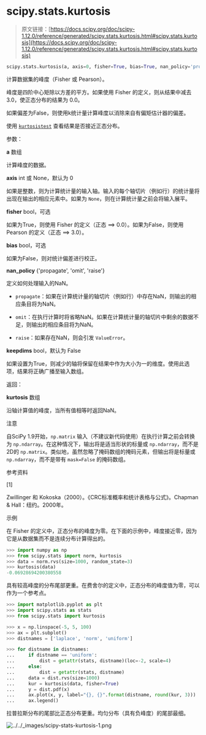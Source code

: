# scipy.stats.kurtosis

> 原文链接：[https://docs.scipy.org/doc/scipy-1.12.0/reference/generated/scipy.stats.kurtosis.html#scipy.stats.kurtosis](https://docs.scipy.org/doc/scipy-1.12.0/reference/generated/scipy.stats.kurtosis.html#scipy.stats.kurtosis)

```py
scipy.stats.kurtosis(a, axis=0, fisher=True, bias=True, nan_policy='propagate', *, keepdims=False)
```

计算数据集的峰度（Fisher 或 Pearson）。

峰度是四阶中心矩除以方差的平方。如果使用 Fisher 的定义，则从结果中减去 3.0，使正态分布的结果为 0.0。

如果偏差为False，则使用k统计量计算峰度以消除来自有偏矩估计器的偏差。

使用 [`kurtosistest`](scipy.stats.kurtosistest.html#scipy.stats.kurtosistest "scipy.stats.kurtosistest") 查看结果是否接近正态分布。

参数：

**a** 数组

计算峰度的数据。

**axis** int 或 None，默认为 0

如果是整数，则为计算统计量的输入轴。输入的每个轴切片（例如行）的统计量将出现在输出的相应元素中。如果为 `None`，则在计算统计量之前会将输入展平。

**fisher** bool，可选

如果为True，则使用 Fisher 的定义（正态 ==> 0.0）。如果为False，则使用 Pearson 的定义（正态 ==> 3.0）。

**bias** bool，可选

如果为False，则对统计偏差进行校正。

**nan_policy** {'propagate', 'omit', 'raise'}

定义如何处理输入的NaN。

+   `propagate`：如果在计算统计量的轴切片（例如行）中存在NaN，则输出的相应条目将为NaN。

+   `omit`：在执行计算时将省略NaN。如果在计算统计量的轴切片中剩余的数据不足，则输出的相应条目将为NaN。

+   `raise`：如果存在NaN，则会引发 `ValueError`。

**keepdims** bool，默认为 False

如果设置为True，则减少的轴将保留在结果中作为大小为一的维度。使用此选项，结果将正确广播至输入数组。

返回：

**kurtosis** 数组

沿轴计算值的峰度，当所有值相等时返回NaN。

注意

自SciPy 1.9开始，`np.matrix` 输入（不建议新代码使用）在执行计算之前会转换为 `np.ndarray`。在这种情况下，输出将是适当形状的标量或 `np.ndarray`，而不是2D的 `np.matrix`。类似地，虽然忽略了掩码数组的掩码元素，但输出将是标量或 `np.ndarray`，而不是带有 `mask=False` 的掩码数组。

参考资料

[1]

Zwillinger 和 Kokoska（2000）。《CRC标准概率和统计表格与公式》。Chapman & Hall：纽约。2000年。

示例

在 Fisher 的定义中，正态分布的峰度为零。在下面的示例中，峰度接近零，因为它是从数据集而不是连续分布计算得出的。

```py
>>> import numpy as np
>>> from scipy.stats import norm, kurtosis
>>> data = norm.rvs(size=1000, random_state=3)
>>> kurtosis(data)
-0.06928694200380558 
```

具有较高峰度的分布尾部更重。在费舍尔的定义中，正态分布的峰度值为零，可以作为一个参考点。

```py
>>> import matplotlib.pyplot as plt
>>> import scipy.stats as stats
>>> from scipy.stats import kurtosis 
```

```py
>>> x = np.linspace(-5, 5, 100)
>>> ax = plt.subplot()
>>> distnames = ['laplace', 'norm', 'uniform'] 
```

```py
>>> for distname in distnames:
...     if distname == 'uniform':
...         dist = getattr(stats, distname)(loc=-2, scale=4)
...     else:
...         dist = getattr(stats, distname)
...     data = dist.rvs(size=1000)
...     kur = kurtosis(data, fisher=True)
...     y = dist.pdf(x)
...     ax.plot(x, y, label="{}, {}".format(distname, round(kur, 3)))
...     ax.legend() 
```

拉普拉斯分布的尾部比正态分布更重。均匀分布（具有负峰度）的尾部最细。

![../../_images/scipy-stats-kurtosis-1.png](../Images/32773067d7adaaa36bff8e084d91797e.png)
